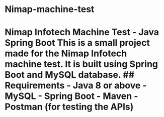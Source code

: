 # Nimap-machine-test
# Nimap Infotech Machine Test - Java Spring Boot  This is a small project made for the Nimap Infotech machine test. It is built using Spring Boot and MySQL database.  ## Requirements  - Java 8 or above - MySQL - Spring Boot - Maven - Postman (for testing the APIs)

